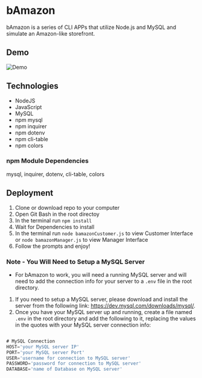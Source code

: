 # bAmazon
bAmazon is a series of CLI APPs that utilize Node.js and MySQL and simulate an Amazon-like storefront.


## Demo
![Demo](demo/demo.gif "bAmazon Demo")


## Technologies

* NodeJS
* JavaScript
* MySQL
* npm mysql
* npm inquirer
* npm dotenv
* npm cli-table
* npm colors

### npm Module Dependencies
mysql, inquirer, dotenv, cli-table, colors


## Deployment

1. Clone or download repo to your computer
2. Open Git Bash in the root directoy
3. In the terminal run `npm install`
4. Wait for Dependencies to install
5. In the terminal run `node bamazonCustomer.js` to view Customer Interface or `node bamazonManager.js` to view Manager Interface
6. Follow the prompts and enjoy!

### Note - You Will Need to Setup a MySQL Server
* For bAmazon to work, you will need a running MySQL server and will need to add the connection info for your server to a `.env` file in the root directory.
1. If you need to setup a MySQL server, please download and install the server from the following link: <https://dev.mysql.com/downloads/mysql/>.
2. Once you have your MySQL server up and running, create a file named `.env` in the root directory and add the following to it, replacing the values in the quotes with your MySQL server connection info:

```js

# MySQL Connection
HOST='your MySQL server IP'
PORT='your MySQL server Port'
USER='username for connection to MySQL server'
PASSWORD='password for connection to MySQL server'
DATABASE='name of Database on MySQL server'

```



